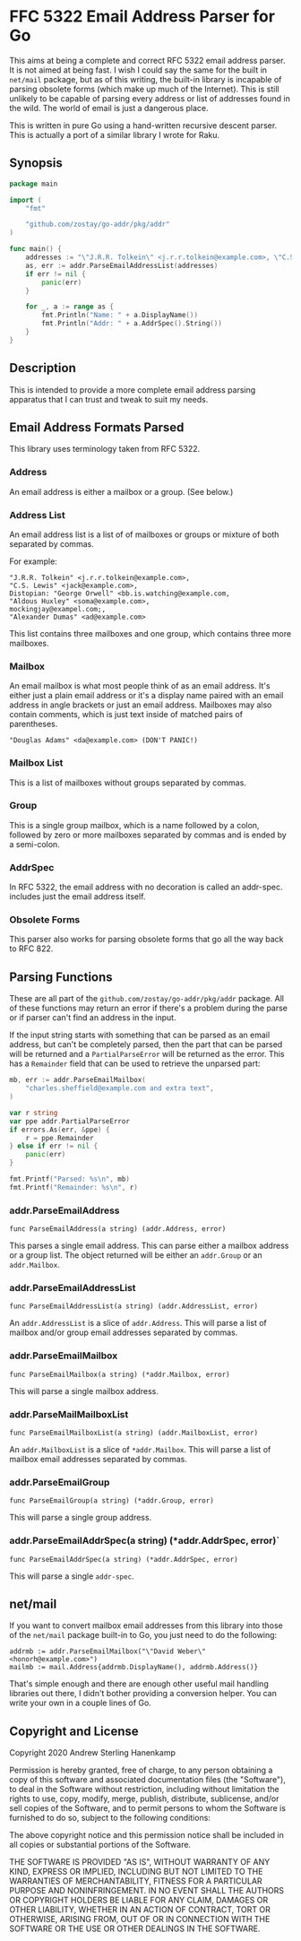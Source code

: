 # FFC 5322 Email Address Parser for Go

This aims at being a complete and correct RFC 5322 email address parser. It is
not aimed at being fast. I wish I could say the same for the built in `net/mail`
package, but as of this writing, the built-in library is incapable of parsing
obsolete forms (which make up much of the Internet). This is still unlikely to
be capable of parsing every address or list of addresses found in the wild. The
world of email is just a dangerous place.

This is written in pure Go using a hand-written recursive descent parser. This
is actually a port of a similar library I wrote for Raku.

## Synopsis

```go
package main

import (
    "fmt"

    "github.com/zostay/go-addr/pkg/addr"
)

func main() {
    addresses := "\"J.R.R. Tolkein\" <j.r.r.tolkein@example.com>, \"C.S. Lewis\" <jack@example.com>"
    as, err := addr.ParseEmailAddressList(addresses)
    if err != nil {
        panic(err)
    }

    for _, a := range as {
        fmt.Println("Name: " + a.DisplayName())
        fmt.Println("Addr: " + a.AddrSpec().String())
    }
}
```

## Description

This is intended to provide a more complete email address parsing apparatus that
I can trust and tweak to suit my needs.

## Email Address Formats Parsed

This library uses terminology taken from RFC 5322.

### Address

An email address is either a mailbox or a group. (See below.)

### Address List

An email address list is a list of of mailboxes or groups or mixture of both
separated by commas. 

For example:

```
"J.R.R. Tolkein" <j.r.r.tolkein@example.com>,
"C.S. Lewis" <jack@example.com>,
Distopian: "George Orwell" <bb.is.watching@example.com,
"Aldous Huxley" <soma@example.com>,
mockingjay@exampel.com;,
"Alexander Dumas" <ad@example.com>
```

This list contains three mailboxes and one group, which contains three more
mailboxes.

### Mailbox

An email mailbox is what most people think of as an email address. It's either
just a plain email address or it's a display name paired with an email address
in angle brackets or just an email address. Mailboxes may also contain comments,
which is just text inside of matched pairs of parentheses.

`"Douglas Adams" <da@example.com> (DON'T PANIC!)`

### Mailbox List

This is a list of mailboxes without groups separated by commas.

### Group

This is a single group mailbox, which is a name followed by a colon, followed by
zero or more mailboxes separated by commas and is ended by a semi-colon.

### AddrSpec

In RFC 5322, the email address with no decoration is called an addr-spec.
includes just the email address itself.

### Obsolete Forms

This parser also works for parsing obsolete forms that go all the way back to
RFC 822.

## Parsing Functions

These are all part of the `github.com/zostay/go-addr/pkg/addr` package. All of
these functions may return an error if there's a problem during the parse or if
parser can't find an address in the input.

If the input string starts with something that can be parsed as an email
address, but can't be completely parsed, then the part that can be parsed will
be returned and a `PartialParseError` will be returned as the error. This has a
`Remainder` field that can be used to retrieve the unparsed part:

```go
mb, err := addr.ParseEmailMailbox(
    "charles.sheffield@example.com and extra text",
)

var r string
var ppe addr.PartialParseError
if errors.As(err, &ppe) {
    r = ppe.Remainder
} else if err != nil {
    panic(err)
}

fmt.Printf("Parsed: %s\n", mb)
fmt.Printf("Remainder: %s\n", r)
```

### addr.ParseEmailAddress

`func ParseEmailAddress(a string) (addr.Address, error)`

This parses a single email address. This can parse either a mailbox address or a
group list. The object returned will be either an `addr.Group` or an
`addr.Mailbox`.

### addr.ParseEmailAddressList

`func ParseEmailAddressList(a string) (addr.AddressList, error)`

An `addr.AddressList` is a slice of `addr.Address`. This will parse a list of
mailbox and/or group email addresses separated by commas.

### addr.ParseEmailMailbox

`func ParseEmailMailbox(a string) (*addr.Mailbox, error)`

This will parse a single mailbox address.

### addr.ParseMailMailboxList

`func ParseEmailMailboxList(a string) (addr.MailboxList, error)`

An `addr.MailboxList` is a slice of `*addr.Mailbox`. This will parse a list of
mailbox email addresses separated by commas.

### addr.ParseEmailGroup

`func ParseEmailGroup(a string) (*addr.Group, error)`

This will parse a single group address.

### addr.ParseEmailAddrSpec(a string) (*addr.AddrSpec, error)`

`func ParseEmailAddrSpec(a string) (*addr.AddrSpec, error)`

This will parse a single `addr-spec`.

## net/mail

If you want to convert mailbox email addresses from this library into those of
the `net/mail` package built-in to Go, you just need to do the following:

```
addrmb := addr.ParseEmailMailbox("\"David Weber\" <honorh@example.com>")
mailmb := mail.Address{addrmb.DisplayName(), addrmb.Address()}
```

That's simple enough and there are enough other useful mail handling libraries
out there, I didn't bother providing a conversion helper. You can write your own
in a couple lines of Go.

## Copyright and License

Copyright 2020 Andrew Sterling Hanenkamp

Permission is hereby granted, free of charge, to any person obtaining a copy of
this software and associated documentation files (the "Software"), to deal in
the Software without restriction, including without limitation the rights to
use, copy, modify, merge, publish, distribute, sublicense, and/or sell copies of
the Software, and to permit persons to whom the Software is furnished to do so,
subject to the following conditions:

The above copyright notice and this permission notice shall be included in all
copies or substantial portions of the Software.

THE SOFTWARE IS PROVIDED "AS IS", WITHOUT WARRANTY OF ANY KIND, EXPRESS OR
IMPLIED, INCLUDING BUT NOT LIMITED TO THE WARRANTIES OF MERCHANTABILITY, FITNESS
FOR A PARTICULAR PURPOSE AND NONINFRINGEMENT. IN NO EVENT SHALL THE AUTHORS OR
COPYRIGHT HOLDERS BE LIABLE FOR ANY CLAIM, DAMAGES OR OTHER LIABILITY, WHETHER
IN AN ACTION OF CONTRACT, TORT OR OTHERWISE, ARISING FROM, OUT OF OR IN
CONNECTION WITH THE SOFTWARE OR THE USE OR OTHER DEALINGS IN THE SOFTWARE.
